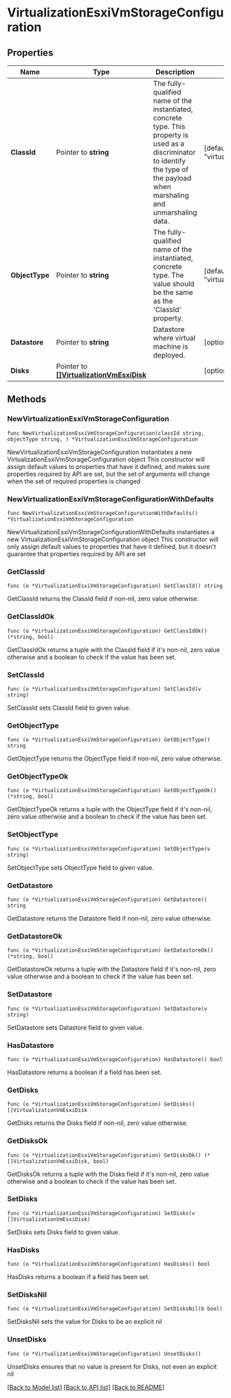 # VirtualizationEsxiVmStorageConfiguration

## Properties

Name | Type | Description | Notes
------------ | ------------- | ------------- | -------------
**ClassId** | Pointer to **string** | The fully-qualified name of the instantiated, concrete type. This property is used as a discriminator to identify the type of the payload when marshaling and unmarshaling data. | [default to "virtualization.EsxiVmStorageConfiguration"]
**ObjectType** | Pointer to **string** | The fully-qualified name of the instantiated, concrete type. The value should be the same as the &#39;ClassId&#39; property. | [default to "virtualization.EsxiVmStorageConfiguration"]
**Datastore** | Pointer to **string** | Datastore where virtual machine is deployed. | [optional] 
**Disks** | Pointer to [**[]VirtualizationVmEsxiDisk**](virtualization.VmEsxiDisk.md) |  | [optional] 

## Methods

### NewVirtualizationEsxiVmStorageConfiguration

`func NewVirtualizationEsxiVmStorageConfiguration(classId string, objectType string, ) *VirtualizationEsxiVmStorageConfiguration`

NewVirtualizationEsxiVmStorageConfiguration instantiates a new VirtualizationEsxiVmStorageConfiguration object
This constructor will assign default values to properties that have it defined,
and makes sure properties required by API are set, but the set of arguments
will change when the set of required properties is changed

### NewVirtualizationEsxiVmStorageConfigurationWithDefaults

`func NewVirtualizationEsxiVmStorageConfigurationWithDefaults() *VirtualizationEsxiVmStorageConfiguration`

NewVirtualizationEsxiVmStorageConfigurationWithDefaults instantiates a new VirtualizationEsxiVmStorageConfiguration object
This constructor will only assign default values to properties that have it defined,
but it doesn't guarantee that properties required by API are set

### GetClassId

`func (o *VirtualizationEsxiVmStorageConfiguration) GetClassId() string`

GetClassId returns the ClassId field if non-nil, zero value otherwise.

### GetClassIdOk

`func (o *VirtualizationEsxiVmStorageConfiguration) GetClassIdOk() (*string, bool)`

GetClassIdOk returns a tuple with the ClassId field if it's non-nil, zero value otherwise
and a boolean to check if the value has been set.

### SetClassId

`func (o *VirtualizationEsxiVmStorageConfiguration) SetClassId(v string)`

SetClassId sets ClassId field to given value.


### GetObjectType

`func (o *VirtualizationEsxiVmStorageConfiguration) GetObjectType() string`

GetObjectType returns the ObjectType field if non-nil, zero value otherwise.

### GetObjectTypeOk

`func (o *VirtualizationEsxiVmStorageConfiguration) GetObjectTypeOk() (*string, bool)`

GetObjectTypeOk returns a tuple with the ObjectType field if it's non-nil, zero value otherwise
and a boolean to check if the value has been set.

### SetObjectType

`func (o *VirtualizationEsxiVmStorageConfiguration) SetObjectType(v string)`

SetObjectType sets ObjectType field to given value.


### GetDatastore

`func (o *VirtualizationEsxiVmStorageConfiguration) GetDatastore() string`

GetDatastore returns the Datastore field if non-nil, zero value otherwise.

### GetDatastoreOk

`func (o *VirtualizationEsxiVmStorageConfiguration) GetDatastoreOk() (*string, bool)`

GetDatastoreOk returns a tuple with the Datastore field if it's non-nil, zero value otherwise
and a boolean to check if the value has been set.

### SetDatastore

`func (o *VirtualizationEsxiVmStorageConfiguration) SetDatastore(v string)`

SetDatastore sets Datastore field to given value.

### HasDatastore

`func (o *VirtualizationEsxiVmStorageConfiguration) HasDatastore() bool`

HasDatastore returns a boolean if a field has been set.

### GetDisks

`func (o *VirtualizationEsxiVmStorageConfiguration) GetDisks() []VirtualizationVmEsxiDisk`

GetDisks returns the Disks field if non-nil, zero value otherwise.

### GetDisksOk

`func (o *VirtualizationEsxiVmStorageConfiguration) GetDisksOk() (*[]VirtualizationVmEsxiDisk, bool)`

GetDisksOk returns a tuple with the Disks field if it's non-nil, zero value otherwise
and a boolean to check if the value has been set.

### SetDisks

`func (o *VirtualizationEsxiVmStorageConfiguration) SetDisks(v []VirtualizationVmEsxiDisk)`

SetDisks sets Disks field to given value.

### HasDisks

`func (o *VirtualizationEsxiVmStorageConfiguration) HasDisks() bool`

HasDisks returns a boolean if a field has been set.

### SetDisksNil

`func (o *VirtualizationEsxiVmStorageConfiguration) SetDisksNil(b bool)`

 SetDisksNil sets the value for Disks to be an explicit nil

### UnsetDisks
`func (o *VirtualizationEsxiVmStorageConfiguration) UnsetDisks()`

UnsetDisks ensures that no value is present for Disks, not even an explicit nil

[[Back to Model list]](../README.md#documentation-for-models) [[Back to API list]](../README.md#documentation-for-api-endpoints) [[Back to README]](../README.md)


